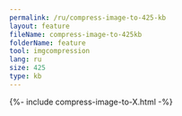 ```yaml
---
permalink: /ru/compress-image-to-425-kb
layout: feature
fileName: compress-image-to-425kb
folderName: feature
tool: imgcompression
lang: ru
size: 425
type: kb
---
```


{%- include compress-image-to-X.html -%}
